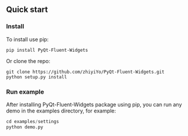 ## Quick start

### Install
To install use pip:
```shell
pip install PyQt-Fluent-Widgets
```
Or clone the repo:
```shell
git clone https://github.com/zhiyiYo/PyQt-Fluent-Widgets.git
python setup.py install
```

### Run example
After installing PyQt-Fluent-Widgets package using pip, you can run any demo in the examples directory, for example:
```python
cd examples/settings
python demo.py
```